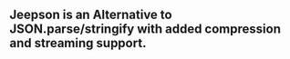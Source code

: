 


## Jeepson is an Alternative to JSON.parse/stringify with added compression and streaming support.
